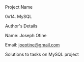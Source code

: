 Project Name

0x14. MySQL

Author's Details

Name: Joseph Otine

Email: joeotine@gmail.com

Solutions to tasks on MySQL project
